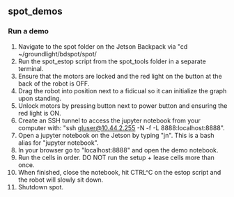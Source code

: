 ## spot_demos

### Run a demo
1. Navigate to the spot folder on the Jetson Backpack via "cd ~/groundlight/bdspot/spot/
2. Run the spot_estop script from the spot_tools folder in a separate terminal. 
3. Ensure that the motors are locked and the red light on the button at the back of the robot is OFF.
4. Drag the robot into position next to a fidicual so it can initialize the graph upon standing. 
5. Unlock motors by pressing button next to power button and ensuring the red light is ON.
6. Create an SSH tunnel to access the jupyter notebook from your computer with: "ssh gluser@10.44.2.255 -N -f -L 8888:localhost:8888".
7. Open a jupyter notebook on the Jetson by typing "jn". This is a bash alias for "jupyter notebook".
8. In your browser go to "localhost:8888" and open the demo notebook.
9. Run the cells in order. DO NOT run the setup + lease cells more than once.
10. When finished, close the notebook, hit CTRL^C on the estop script and the robot will slowly sit down.
11. Shutdown spot.
